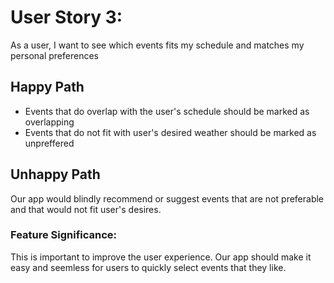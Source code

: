 <h1>User Story 3:</h1>
As a user, I want to see which events fits my schedule and matches my personal preferences

<h2>Happy Path</h2>
<ul>
    <li>Events that do overlap with the user's schedule should be marked as overlapping</li>
    <li>Events that do not fit with user's desired weather should be marked as unpreffered</li>
</ul>

<h2>Unhappy Path</h2>
Our app would blindly recommend or suggest events that are not preferable and that would not fit user's desires.

<h3> Feature Significance: </h3>
This is important to improve the user experience. Our app should make it easy and seemless for users to quickly select events that they like.